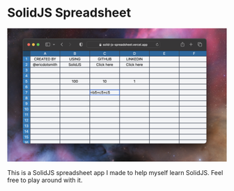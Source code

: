 # SolidJS Spreadsheet

![](https://github.com/EricDotSmith/SolidJS-Spreadsheet/blob/main/app_image.png)

This is a SolidJS spreadsheet app I made to help myself learn SolidJS. Feel free to play around with it.

